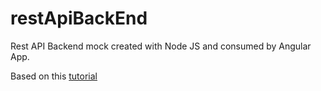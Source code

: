 # restApiBackEnd
Rest API Backend mock created with Node JS and consumed by Angular App.

Based on this [tutorial](https://www.sitepoint.com/angular-rxjs-create-api-service-rest-backend/)
